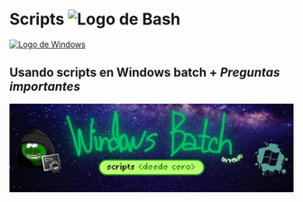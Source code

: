 # Scripts <img src="https://external-content.duckduckgo.com/iu/?u=https%3A%2F%2Ficon-library.com%2Fimages%2Fbash-icon%2Fbash-icon-24.jpg&f=1&nofb=1&ipt=d2306af2433146315fcde0baacc135c7fcee4b49b041cfddf26af74bdf105d60" width="24" height="24" alt="Logo de Bash" style="vertical-align: bottom;">




<a href="https://www.microsoft.com/es-xl/windows?r=1">
  <img src="https://external-content.duckduckgo.com/iu/?u=http%3A%2F%2Fwww.pngall.com%2Fwp-content%2Fuploads%2F2%2FWindows-Logo-PNG-Images.png&f=1&nofb=1&ipt=1fee5347e43373cf05742ab91b0d9d2a5d3c69e067c7aadb10938aec431cb8be" width="40" height="40" alt="Logo de Windows">
</a>


## Usando scripts en Windows batch + *Preguntas importantes*
<img src="images/Banner.png" style="vertical-align: bottom;">
